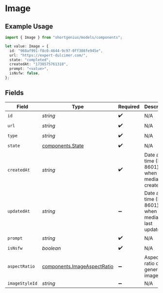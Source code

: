 # Image

## Example Usage

```typescript
import { Image } from "shortgenius/models/components";

let value: Image = {
  id: "968af991-f8c0-4644-9c97-0ff308fe945e",
  url: "https://expert-dulcimer.com/",
  state: "completed",
  createdAt: "1738575761318",
  prompt: "<value>",
  isNsfw: false,
};
```

## Fields

| Field                                                                      | Type                                                                       | Required                                                                   | Description                                                                |
| -------------------------------------------------------------------------- | -------------------------------------------------------------------------- | -------------------------------------------------------------------------- | -------------------------------------------------------------------------- |
| `id`                                                                       | *string*                                                                   | :heavy_check_mark:                                                         | N/A                                                                        |
| `url`                                                                      | *string*                                                                   | :heavy_check_mark:                                                         | N/A                                                                        |
| `type`                                                                     | *string*                                                                   | :heavy_check_mark:                                                         | N/A                                                                        |
| `state`                                                                    | [components.State](../../models/components/state.md)                       | :heavy_check_mark:                                                         | N/A                                                                        |
| `createdAt`                                                                | *string*                                                                   | :heavy_check_mark:                                                         | Date and time (ISO 8601) when the media was created.                       |
| `updatedAt`                                                                | *string*                                                                   | :heavy_minus_sign:                                                         | Date and time (ISO 8601) when the media was last updated.                  |
| `prompt`                                                                   | *string*                                                                   | :heavy_check_mark:                                                         | N/A                                                                        |
| `isNsfw`                                                                   | *boolean*                                                                  | :heavy_check_mark:                                                         | N/A                                                                        |
| `aspectRatio`                                                              | [components.ImageAspectRatio](../../models/components/imageaspectratio.md) | :heavy_minus_sign:                                                         | Aspect ratio of the generated image.                                       |
| `imageStyleId`                                                             | *string*                                                                   | :heavy_minus_sign:                                                         | N/A                                                                        |